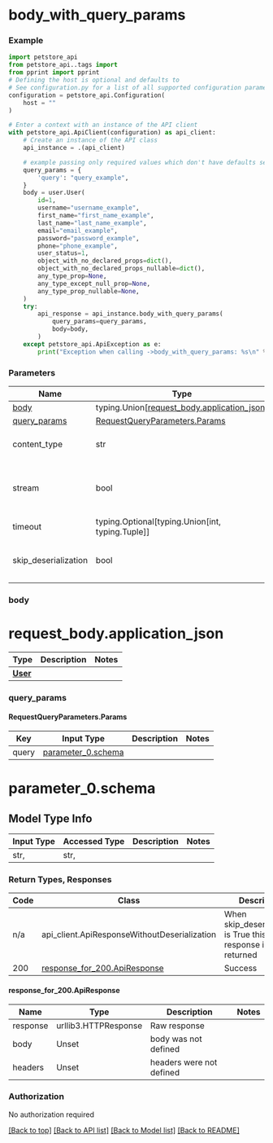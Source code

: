 # **body_with_query_params**
<a name="body_with_query_params"></a>


### Example

```python
import petstore_api
from petstore_api..tags import 
from pprint import pprint
# Defining the host is optional and defaults to 
# See configuration.py for a list of all supported configuration parameters.
configuration = petstore_api.Configuration(
    host = ""
)

# Enter a context with an instance of the API client
with petstore_api.ApiClient(configuration) as api_client:
    # Create an instance of the API class
    api_instance = .(api_client)

    # example passing only required values which don't have defaults set
    query_params = {
        'query': "query_example",
    }
    body = user.User(
        id=1,
        username="username_example",
        first_name="first_name_example",
        last_name="last_name_example",
        email="email_example",
        password="password_example",
        phone="phone_example",
        user_status=1,
        object_with_no_declared_props=dict(),
        object_with_no_declared_props_nullable=dict(),
        any_type_prop=None,
        any_type_except_null_prop=None,
        any_type_prop_nullable=None,
    )
    try:
        api_response = api_instance.body_with_query_params(
            query_params=query_params,
            body=body,
        )
    except petstore_api.ApiException as e:
        print("Exception when calling ->body_with_query_params: %s\n" % e)
```
### Parameters

Name | Type | Description  | Notes
------------- | ------------- | ------------- | -------------
[body](#body_with_query_params.request_body) | typing.Union[[request_body.application_json](#body_with_query_params.request_body.application_json)] | required |
[query_params](#body_with_query_params.RequestQueryParameters) | [RequestQueryParameters.Params](#body_with_query_params.RequestQueryParameters.Params) | |
content_type | str | optional, default is 'application/json' | Selects the schema and serialization of the request body
stream | bool | default is False | if True then the response.content will be streamed and loaded from a file like object. When downloading a file, set this to True to force the code to deserialize the content to a FileSchema file
timeout | typing.Optional[typing.Union[int, typing.Tuple]] | default is None | the timeout used by the rest client
skip_deserialization | bool | default is False | when True, headers and body will be unset and an instance of api_client.ApiResponseWithoutDeserialization will be returned

### <a id="body_with_query_params.request_body" >body</a>
# <a id="body_with_query_params.request_body.application_json" >request_body.application_json</a>
Type | Description  | Notes
------------- | ------------- | -------------
[**User**](../../components/schema/user.User.md) |  | 


### <a id="body_with_query_params.RequestQueryParameters" >query_params</a>
#### <a id="body_with_query_params.RequestQueryParameters.Params" >RequestQueryParameters.Params</a>

Key | Input Type | Description  | Notes
------------- | ------------- | ------------- | -------------
query | [parameter_0.schema](#body_with_query_params.parameter_0.schema) | | 


# <a id="body_with_query_params.parameter_0.schema" >parameter_0.schema</a>

## Model Type Info
Input Type | Accessed Type | Description | Notes
------------ | ------------- | ------------- | -------------
str,  | str,  |  | 

### Return Types, Responses

Code | Class | Description
------------- | ------------- | -------------
n/a | api_client.ApiResponseWithoutDeserialization | When skip_deserialization is True this response is returned
200 | [response_for_200.ApiResponse](#body_with_query_params.response_for_200.ApiResponse) | Success

#### <a id="body_with_query_params.response_for_200.ApiResponse" >response_for_200.ApiResponse</a>
Name | Type | Description  | Notes
------------- | ------------- | ------------- | -------------
response | urllib3.HTTPResponse | Raw response |
body | Unset | body was not defined |
headers | Unset | headers were not defined |

### Authorization

No authorization required

[[Back to top]](#__pageTop) [[Back to API list]](../../../README.md#documentation-for-api-endpoints) [[Back to Model list]](../../../README.md#documentation-for-models) [[Back to README]](../../../README.md)

